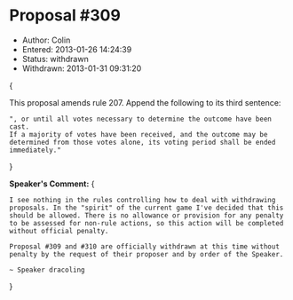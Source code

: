 Proposal #309
============= 
* Author: Colin
* Entered: 2013-01-26 14:24:39
* Status: withdrawn
* Withdrawn: 2013-01-31 09:31:20

{

This proposal amends rule 207. Append the following to its third sentence:

    ", or until all votes necessary to determine the outcome have been cast. 
    If a majority of votes have been received, and the outcome may be 
    determined from those votes alone, its voting period shall be ended 
    immediately."

}

__Speaker's Comment:__ 
{
  
    I see nothing in the rules controlling how to deal with withdrawing
    proposals. In the "spirit" of the current game I've decided that this
    should be allowed. There is no allowance or provision for any penalty
    to be assessed for non-rule actions, so this action will be completed
    without official penalty.
    
    Proposal #309 and #310 are officially withdrawn at this time without
    penalty by the request of their proposer and by order of the Speaker.
    
    ~ Speaker dracoling

}
